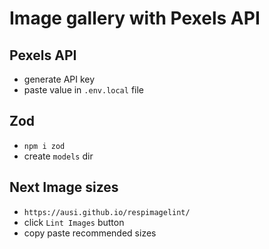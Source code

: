 # Image gallery with Pexels API

## Pexels API
- generate API key
- paste value in `.env.local` file

## Zod
- `npm i zod`
- create `models` dir

## Next Image sizes
- `https://ausi.github.io/respimagelint/`
- click `Lint Images` button
- copy paste recommended sizes
